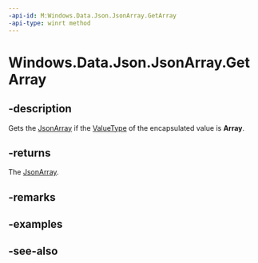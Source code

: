 ```yaml
---
-api-id: M:Windows.Data.Json.JsonArray.GetArray
-api-type: winrt method
---
```


<!-- Method syntax
public Windows.Data.Json.JsonArray GetArray()
-->

# Windows.Data.Json.JsonArray.GetArray

## -description
Gets the [JsonArray](jsonarray.md) if the [ValueType](ijsonvalue_valuetype.md) of the encapsulated value is **Array**.

## -returns
The [JsonArray](jsonarray.md).

## -remarks

## -examples

## -see-also

